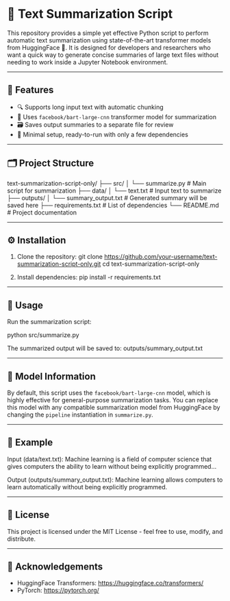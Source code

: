 # 📝 Text Summarization Script

This repository provides a simple yet effective Python script to perform automatic text summarization using state-of-the-art transformer models from HuggingFace 🤗. It is designed for developers and researchers who want a quick way to generate concise summaries of large text files without needing to work inside a Jupyter Notebook environment.

---

## 🚀 Features

- 🔍 Supports long input text with automatic chunking
- 🧠 Uses `facebook/bart-large-cnn` transformer model for summarization
- 🗃️ Saves output summaries to a separate file for review
- 🧪 Minimal setup, ready-to-run with only a few dependencies

---

## 🗂️ Project Structure

text-summarization-script-only/
├── src/
│   └── summarize.py         # Main script for summarization
├── data/
│   └── text.txt             # Input text to summarize
├── outputs/
│   └── summary_output.txt   # Generated summary will be saved here
├── requirements.txt         # List of dependencies
└── README.md                # Project documentation

---

## ⚙️ Installation

1. Clone the repository:
git clone https://github.com/your-username/text-summarization-script-only.git
cd text-summarization-script-only

2. Install dependencies:
pip install -r requirements.txt

---

## 📌 Usage

Run the summarization script:

python src/summarize.py

The summarized output will be saved to:
outputs/summary_output.txt

---

## 🤖 Model Information

By default, this script uses the `facebook/bart-large-cnn` model, which is highly effective for general-purpose summarization tasks. You can replace this model with any compatible summarization model from HuggingFace by changing the `pipeline` instantiation in `summarize.py`.

---

## 📎 Example

Input (data/text.txt):
Machine learning is a field of computer science that gives computers the ability to learn without being explicitly programmed...

Output (outputs/summary_output.txt):
Machine learning allows computers to learn automatically without being explicitly programmed.

---

## 📄 License

This project is licensed under the MIT License - feel free to use, modify, and distribute.

---

## 🙌 Acknowledgements

- HuggingFace Transformers: https://huggingface.co/transformers/
- PyTorch: https://pytorch.org/
